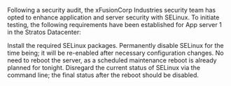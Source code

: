 Following a security audit, the xFusionCorp Industries security team has opted to enhance application and server security with SELinux. To initiate testing, the following requirements have been established for App server 1 in the Stratos Datacenter:


Install the required SELinux packages.
Permanently disable SELinux for the time being; it will be re-enabled after necessary configuration changes.
No need to reboot the server, as a scheduled maintenance reboot is already planned for tonight.
Disregard the current status of SELinux via the command line; the final status after the reboot should be disabled.

